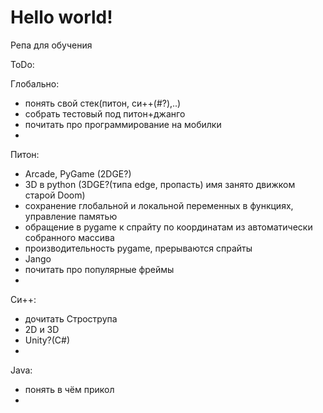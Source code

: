 # Hello world!
Репа для обучения

ToDo:

Глобально:
- понять свой стек(питон, си++(#?),..)
- собрать тестовый под питон+джанго
- почитать про программирование на мобилки
- 

Питон:
- Arcade, PyGame (2DGE?)
- 3D в python (3DGE?(типа edge, пропасть) имя занято движком старой Doom)
- сохранение глобальной и локальной переменных в функциях, управление памятью
- обращение в pygame к спрайту по координатам из автоматически собранного массива
- производительность pygame, прерываются спрайты
- Jango
- почитать про популярные фреймы
- 

Си++:
- дочитать Строструпа
- 2D и 3D
- Unity?(C#)
-

Java:
- понять в чём прикол
-
